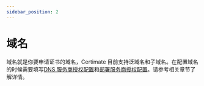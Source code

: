 ```yaml
---
sidebar_position: 2
---
```


# 域名

域名就是你要申请证书的域名，Certimate 目前支持泛域名和子域名。在配置域名的时候需要填写[DNS 服务商授权配置](/docs/concept/dsn_provider_access)和[部署服务商授权配置](/docs/concept/deploy_provider_access)。请参考相关章节了解详情。